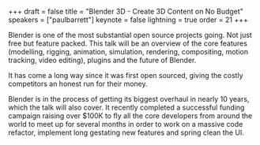 +++
draft = false
title = "Blender 3D - Create 3D Content on No Budget"
speakers = ["paulbarrett"]
keynote = false
lightning = true
order = 21
+++

Blender is one of the most substantial open source projects going. Not just free but feature packed. This talk will be an overview of the core features (modelling, rigging, animation, simulation, rendering, compositing, motion tracking, video editing), plugins and the future of Blender.

It has come a long way since it was first open sourced, giving the costly competitors an honest run for their money.

Blender is in the process of getting its biggest overhaul in nearly 10 years, which the talk will also cover. It recently completed a successful funding campaign raising over $100K to fly all the core developers from around the world to meet up for several months in order to work on a massive code refactor, implement long gestating new features and spring clean the UI.